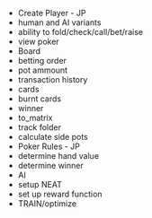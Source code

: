 - Create Player - JP
 - human and AI variants
 - ability to fold/check/call/bet/raise
 - view poker
- Board
 - betting order
 - pot ammount
 - transaction history
 - cards
 - burnt cards
 - winner
 - to_matrix
 - track folder
 - calculate side pots
- Poker Rules - JP
 - determine hand value
 - determine winner
- AI
 - setup NEAT
 - set up reward function
 - TRAIN/optimize

